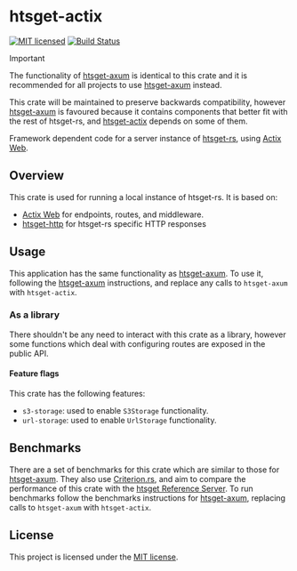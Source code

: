 # htsget-actix

[![MIT licensed][mit-badge]][mit-url]
[![Build Status][actions-badge]][actions-url]

[mit-badge]: https://img.shields.io/badge/license-MIT-blue.svg
[mit-url]: https://github.com/umccr/htsget-rs/blob/main/LICENSE
[actions-badge]: https://github.com/umccr/htsget-rs/actions/workflows/action.yml/badge.svg
[actions-url]: https://github.com/umccr/htsget-rs/actions?query=workflow%3Atests+branch%3Amain

> [!IMPORTANT]  
> The functionality of [htsget-axum] is identical to this crate and it is recommended for all
> projects to use [htsget-axum] instead.
> 
> This crate will be maintained to preserve backwards compatibility, however [htsget-axum] is
> favoured because it contains components that better fit with the rest of htsget-rs, and [htsget-actix]
> depends on some of them.

Framework dependent code for a server instance of [htsget-rs], using [Actix Web][actix-web].

[htsget-rs]: https://github.com/umccr/htsget-rs
[actix-web]: https://actix.rs/
[htsget-actix]: .

## Overview

This crate is used for running a local instance of htsget-rs. It is based on:
* [Actix Web][actix-web] for endpoints, routes, and middleware.
* [htsget-http] for htsget-rs specific HTTP responses

[htsget-http]: ../htsget-http

## Usage

This application has the same functionality as [htsget-axum]. To use it, following the [htsget-axum][htsget-axum-usage] instructions, and
replace any calls to `htsget-axum` with `htsget-actix`.

### As a library

There shouldn't be any need to interact with this crate as a library, however some functions which deal with configuring routes 
are exposed in the public API.

#### Feature flags

This crate has the following features:
* `s3-storage`: used to enable `S3Storage` functionality.
* `url-storage`: used to enable `UrlStorage` functionality.

## Benchmarks

There are a set of benchmarks for this crate which are similar to those for [htsget-axum]. They also use  [Criterion.rs][criterion-rs],
and aim to compare the performance of this crate with the [htsget Reference Server][htsget-refserver]. To run benchmarks
follow the benchmarks instructions for [htsget-axum][htsget-axum-bench], replacing calls to `htsget-axum` with `htsget-actix`.

[criterion-rs]: https://github.com/bheisler/criterion.rs
[htsget-refserver]: https://github.com/ga4gh/htsget-refserver
[htsget-axum]: ../htsget-axum
[htsget-axum-usage]: ../htsget-axum#usage
[htsget-axum-bench]: ../htsget-axum#benchmarks

## License

This project is licensed under the [MIT license][license].

[license]: LICENSE